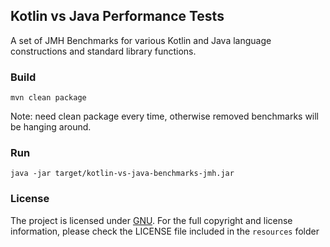 ## Kotlin vs Java Performance Tests

A set of JMH Benchmarks for various Kotlin and Java language constructions and standard library functions.

### Build
```
mvn clean package
```

Note: need clean package every time, otherwise removed benchmarks will be hanging around.

### Run
```
java -jar target/kotlin-vs-java-benchmarks-jmh.jar
```

### License
The project is licensed under [GNU](https://www.gnu.org/licenses/). For the full copyright and license information, please check the LICENSE file included in the `resources` folder

